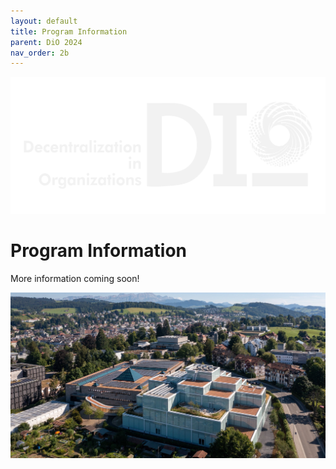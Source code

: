 ```yaml
---
layout: default
title: Program Information
parent: DiO 2024
nav_order: 2b
---
```



![cover](/asset/logo.png)

# Program Information

More information coming soon!

![DiO 2024](dio_2024_photos/dio_2024_1.jpg)